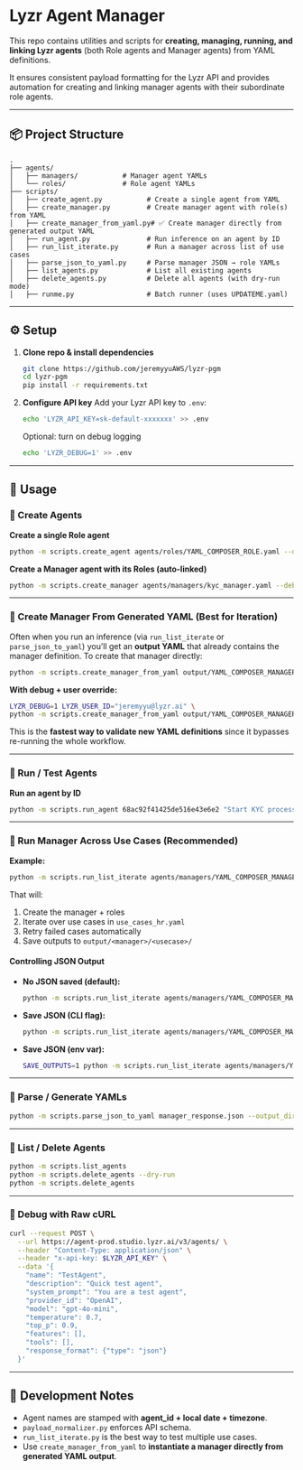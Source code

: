 # Lyzr Agent Manager

This repo contains utilities and scripts for **creating, managing, running, and linking Lyzr agents** (both Role agents and Manager agents) from YAML definitions.

It ensures consistent payload formatting for the Lyzr API and provides automation for creating and linking manager agents with their subordinate role agents.

---

## 📦 Project Structure

```
.
├── agents/                 
│   ├── managers/           # Manager agent YAMLs
│   └── roles/              # Role agent YAMLs
├── scripts/                
│   ├── create_agent.py           # Create a single agent from YAML
│   ├── create_manager.py         # Create manager agent with role(s) from YAML
│   ├── create_manager_from_yaml.py# ✅ Create manager directly from generated output YAML
│   ├── run_agent.py              # Run inference on an agent by ID
│   ├── run_list_iterate.py       # Run a manager across list of use cases
│   ├── parse_json_to_yaml.py     # Parse manager JSON → role YAMLs
│   ├── list_agents.py            # List all existing agents
│   ├── delete_agents.py          # Delete all agents (with dry-run mode)
│   ├── runme.py                  # Batch runner (uses UPDATEME.yaml)
```

---

## ⚙️ Setup

1. **Clone repo & install dependencies**

   ```bash
   git clone https://github.com/jeremyyuAWS/lyzr-pgm
   cd lyzr-pgm
   pip install -r requirements.txt
   ```

2. **Configure API key**
   Add your Lyzr API key to `.env`:

   ```bash
   echo 'LYZR_API_KEY=sk-default-xxxxxxx' >> .env
   ```

   Optional: turn on debug logging

   ```bash
   echo 'LYZR_DEBUG=1' >> .env
   ```

---

## 🚀 Usage

### 🔹 Create Agents

**Create a single Role agent**

```bash
python -m scripts.create_agent agents/roles/YAML_COMPOSER_ROLE.yaml --debug
```

**Create a Manager agent with its Roles (auto-linked)**

```bash
python -m scripts.create_manager agents/managers/kyc_manager.yaml --debug
```

---

### 🔹 Create Manager From Generated YAML (Best for Iteration)

Often when you run an inference (via `run_list_iterate` or `parse_json_to_yaml`) you’ll get an **output YAML** that already contains the manager definition.
To create that manager directly:

```bash
python -m scripts.create_manager_from_yaml output/YAML_COMPOSER_MANAGER_v1/hr_helpdesk_agent/HR_Helpdesk_Manager_v1.yaml
```

**With debug + user override:**

```bash
LYZR_DEBUG=1 LYZR_USER_ID="jeremyyu@lyzr.ai" \
python -m scripts.create_manager_from_yaml output/YAML_COMPOSER_MANAGER_v1/hr_helpdesk_agent/HR_Helpdesk_Manager_v1.yaml
```

This is the **fastest way to validate new YAML definitions** since it bypasses re-running the whole workflow.

---

### 🔹 Run / Test Agents

**Run an agent by ID**

```bash
python -m scripts.run_agent 68ac92f41425de516e43e6e2 "Start KYC process"
```

---

### 🔹 Run Manager Across Use Cases (Recommended)

**Example:**

```bash
python -m scripts.run_list_iterate agents/managers/YAML_COMPOSER_MANAGER_v1.yaml agents/use_cases_hr.yaml
```

That will:

1. Create the manager + roles
2. Iterate over use cases in `use_cases_hr.yaml`
3. Retry failed cases automatically
4. Save outputs to `output/<manager>/<usecase>/`

#### Controlling JSON Output

* **No JSON saved (default):**

  ```bash
  python -m scripts.run_list_iterate agents/managers/YAML_COMPOSER_MANAGER_v1.yaml agents/use_cases_hr.yaml
  ```

* **Save JSON (CLI flag):**

  ```bash
  python -m scripts.run_list_iterate agents/managers/YAML_COMPOSER_MANAGER_v1.yaml agents/use_cases_hr.yaml --save
  ```

* **Save JSON (env var):**

  ```bash
  SAVE_OUTPUTS=1 python -m scripts.run_list_iterate agents/managers/YAML_COMPOSER_MANAGER_v1.yaml agents/use_cases_hr.yaml
  ```

---

### 🔹 Parse / Generate YAMLs

```bash
python -m scripts.parse_json_to_yaml manager_response.json --output_dir agents/roles
```

---

### 🔹 List / Delete Agents

```bash
python -m scripts.list_agents
python -m scripts.delete_agents --dry-run
python -m scripts.delete_agents
```

---

### 🔹 Debug with Raw cURL

```bash
curl --request POST \
  --url https://agent-prod.studio.lyzr.ai/v3/agents/ \
  --header "Content-Type: application/json" \
  --header "x-api-key: $LYZR_API_KEY" \
  --data '{
    "name": "TestAgent",
    "description": "Quick test agent",
    "system_prompt": "You are a test agent",
    "provider_id": "OpenAI",
    "model": "gpt-4o-mini",
    "temperature": 0.7,
    "top_p": 0.9,
    "features": [],
    "tools": [],
    "response_format": {"type": "json"}
  }'
```

---

## 🧰 Development Notes

* Agent names are stamped with **agent\_id + local date + timezone**.
* `payload_normalizer.py` enforces API schema.
* `run_list_iterate.py` is the best way to test multiple use cases.
* Use `create_manager_from_yaml` to **instantiate a manager directly from generated YAML output**.
